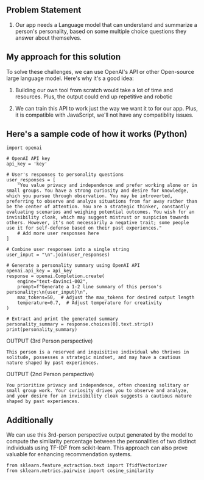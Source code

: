 ## Problem Statement

1. Our app needs a Language model that can understand and summarize a person's personality, based on some multiple choice questions they answer about themselves.

## My approach for this solution

To solve these challenges, we can use OpenAI's API or other Open-source large language model. Here's why it's a good idea:

1. Building our own tool from scratch would take a lot of time and resources. Plus, the output could end up repetitive and robotic

2. We can train this API to work just the way we want it to for our app. Plus, it is compatible with JavaScript, we'll not have any compatiblity issues.

## Here's a sample code of how it works (Python)
```
import openai

# OpenAI API key
api_key = 'key'

# User's responses to personality questions
user_responses = [
    "You value privacy and independence and prefer working alone or in small groups. You have a strong curiosity and desire for knowledge, which you pursue through observation. You may be introverted, preferring to observe and analyze situations from far away rather than be the center of attention. You are a strategic thinker, constantly evaluating scenarios and weighing potential outcomes. You wish for an invisibility cloak, which may suggest mistrust or suspicion towards others. However, it's not necessarily a negative trait; some people use it for self-defense based on their past experiences."
    # Add more user responses here
]

# Combine user responses into a single string
user_input = "\n".join(user_responses)

# Generate a personality summary using OpenAI API
openai.api_key = api_key
response = openai.Completion.create(
    engine="text-davinci-002",
    prompt=f"Generate a 1-2 line summary of this person's personality:\n{user_input}\n",
    max_tokens=50,  # Adjust the max_tokens for desired output length
    temperature=0.7,  # Adjust temperature for creativity
)

# Extract and print the generated summary
personality_summary = response.choices[0].text.strip()
print(personality_summary)

```
OUTPUT (3rd Person perspective)
```
This person is a reserved and inquisitive individual who thrives in solitude, possesses a strategic mindset, and may have a cautious nature shaped by past experiences.
```
OUTPUT (2nd Person perspective)
```
You prioritize privacy and independence, often choosing solitary or small group work. Your curiosity drives you to observe and analyze, and your desire for an invisibility cloak suggests a cautious nature shaped by past experiences.
```

## Additionally 
We can use this 3rd-person perspective output generated by the model to compute the similarity percentage between the personalities of two distinct individuals using TF-IDF from scikit-learn. This approach can also prove valuable for enhancing recommendation systems.
```
from sklearn.feature_extraction.text import TfidfVectorizer
from sklearn.metrics.pairwise import cosine_similarity
```

